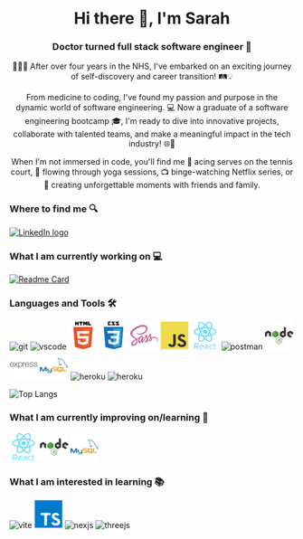 <h1 align="center">Hi there 👋, I'm Sarah </h1>
<h3 align="center"> Doctor turned full stack software engineer 🌟 </h3>
<p align="center"> 👩‍💻🚀 After over four years in the NHS, I've embarked on an exciting journey of self-discovery and career transition! 🛤️💡 </p>
<p align="center">From medicine to coding, I've found my passion and purpose in the dynamic world of software engineering. 💻 Now a graduate of a software engineering bootcamp 🎓, I'm ready to dive into innovative projects, collaborate with talented teams, and make a meaningful impact in the tech industry! 🌐💼</p> 
<p align="center"> When I'm not immersed in code, you'll find me 🎾 acing serves on the tennis court, 🧘 flowing through yoga sessions, 📺 binge-watching Netflix series, or 🌟 creating unforgettable moments with friends and family. </p>
<!-- <p align="center">Let's code for a brighter future! ✨👩‍💼</p> -->

<h3 align="left">Where to find me 🔍 </h3>

[<img src="https://img.shields.io/badge/LinkedIn-282C34?logo=linkedin&logoColor=0077B5" alt="LinkedIn logo" height="25" />](https://www.linkedin.com/in/sarah-naunton)

<h3 align="left">What I am currently working on 💻 </h3>

[![Readme Card](https://github-readme-stats.vercel.app/api/pin/?username=sarahnaunton&repo=mind-ease&theme=transparent&show_icons=true)](https://github.com/sarahnaunton/mind-ease)

<h3 align="left">Languages and Tools 🛠 </h3>
<p>
<img src="https://www.vectorlogo.zone/logos/git-scm/git-scm-icon.svg" alt="git" width="40" height="40"/> 
  <img src="https://cdn.jsdelivr.net/gh/devicons/devicon/icons/vscode/vscode-original.svg" alt="vscode" width="50" height="50"/>
<img src="https://raw.githubusercontent.com/devicons/devicon/master/icons/html5/html5-original-wordmark.svg" alt="html5" width="50" height="50"/> 
<img src="https://raw.githubusercontent.com/devicons/devicon/master/icons/css3/css3-original-wordmark.svg" alt="css3" width="50" height="50"/>  
<img src="https://raw.githubusercontent.com/devicons/devicon/master/icons/sass/sass-original.svg" alt="sass" width="50" height="50"/> 
<img src="https://raw.githubusercontent.com/devicons/devicon/master/icons/javascript/javascript-original.svg" alt="javascript" width="50" height="50"/> 
<img src="https://raw.githubusercontent.com/devicons/devicon/master/icons/react/react-original-wordmark.svg" alt="react" width="50" height="50"/> 
<img src="https://www.vectorlogo.zone/logos/getpostman/getpostman-icon.svg" alt="postman" width="50" height="50"/>
<img src="https://raw.githubusercontent.com/devicons/devicon/master/icons/nodejs/nodejs-original-wordmark.svg" alt="nodejs" width="50" height="50"/> 
<img src="https://raw.githubusercontent.com/devicons/devicon/master/icons/express/express-original-wordmark.svg" alt="express" width="50" height="50"/> 
<img src="https://raw.githubusercontent.com/devicons/devicon/master/icons/mysql/mysql-original-wordmark.svg" alt="mysql" width="50" height="50"/> 
<img src="https://cdn.jsdelivr.net/gh/devicons/devicon/icons/knexjs/knexjs-original.svg" alt="heroku" width="40" height="40"/>
<img src="https://www.vectorlogo.zone/logos/heroku/heroku-icon.svg" alt="heroku" width="40" height="40"/>   </p>

![Top Langs](https://github-readme-stats.vercel.app/api/top-langs/?username=sarahnaunton&langs_count=5&theme=transparent&show_icons=true)

<h3 align="left">What I am currently improving on/learning 📖</h3>
<p><img src="https://raw.githubusercontent.com/devicons/devicon/master/icons/react/react-original-wordmark.svg" alt="react" width="50" height="50"/>
<img src="https://raw.githubusercontent.com/devicons/devicon/master/icons/nodejs/nodejs-original-wordmark.svg" alt="nodejs" width="50" height="50"/> 
<img src="https://raw.githubusercontent.com/devicons/devicon/master/icons/mysql/mysql-original-wordmark.svg" alt="mysql" width="50" height="50"/> </p>

<h3 align="left">What I am interested in learning 📚</h3>
<p> <img src="https://cdn.jsdelivr.net/gh/devicons/devicon/icons/vite/vite-original.svg" alt="vite" width="50" height="50"/>
<img src="https://raw.githubusercontent.com/devicons/devicon/master/icons/typescript/typescript-original.svg" alt="typescript" width="50" height="50"/>
<img src="https://cdn.jsdelivr.net/gh/devicons/devicon/icons/nextjs/nextjs-original.svg" alt="nexjs" width="50" height="50"/>  
<img src="https://cdn.jsdelivr.net/gh/devicons/devicon/icons/threejs/threejs-original.svg" alt="threejs" width="50" height="50"/> </p>

